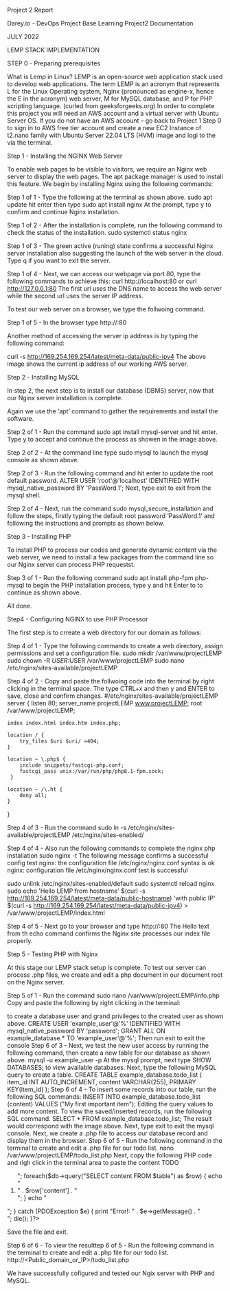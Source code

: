 

Project 2 Report

Darey.io - DevOps Project Base Learning Project2 Documentation

JULY 2022

LEMP STACK IMPLEMENTATION








STEP 0 - Preparing prerequisites

What is Lemp in Linux?
LEMP is an open-source web application stack used to develop web applications. The term LEMP is an acronym that represents L for the Linux Operating system, Nginx (pronounced as engine-x, hence the E in the acronym) web server, M for MySQL database, and P for PHP scripting language. (curled from geeksforgeeks.org)
In order to complete this project you will need an AWS account and a virtual server with Ubuntu Server OS.
If you do not have an AWS account – go back to Project 1 Step 0 to sign in to AWS free tier account and create a new EC2 Instance of t2.nano family with Ubuntu Server 22.04 LTS (HVM) image and logi to the via the terminal.


Step 1 - Installing the NGINX Web Server 

To enable web pages  to be visible to visitors, we require an Nginx web server to display the web pages. The apt  package manager is used to install this feature. 
We begin by installing Nginx using the following commands:


Step 1 of 1 - Type the following at the terminal as shown above.
sudo apt update hit enter then type sudo apt install nginx
At the prompt, type y to confirm and continue Nginx installation.


Step 1 of 2 - After the installation is complete, run the following command to check the status of the installation. sudo systemctl status nginx


Step 1 of 3 - The green active (runing) state confirms a successful Nginx server installation also suggesting the launch of the web server in the cloud. Type q if you want to exit the server.


Step 1 of 4 - Next, we can access our webpage via port 80, type the following commands to achieve this:  curl http://localhost:80 or curl http://127.0.0.1:80
The first url uses the DNS name to access the web server while the second url uses the server IP address. 

To test our web server on a browser, we type the follwoing command.

Step 1 of 5 - In the browser type http://<Public-IP-Address>:80

Another method of accessing the server ip address is by typing the following command:

curl -s http://169.254.169.254/latest/meta-data/public-ipv4
The above image shows the current ip address of our working AWS server.



Step 2 - Installing MySQL

In step 2, the next step is to install our database (DBMS) server, now that our Nginx server installation is complete.  

Again we use the ‘apt’ command to gather the requirements and install the software.


Step 2 of 1 - Run the command sudo apt install mysql-server and hit enter. Type y to accept and continue the process as showen in the image above.


Step 2 of 2 - At the command line type sudo mysql to launch the mysql console as shown above.


Step 2 of 3 - Run the following command and hit enter to update the root default password. 
ALTER USER 'root'@'localhost' IDENTIFIED WITH mysql_native_password BY 'PassWord.1';
Next, type exit to exit from the mysql shell.


Step 2 of 4 - Next, run the command sudo mysql_secure_installation and follow the steps, firstly typing the default root password ‘PassWord.1’ and following the instructions and prompts as shown below.






Step 3 - Installing PHP

To install PHP to process our codes and generate dynamic content via the web server, we need to install a few packages from the command line so our Nginx server can process PHP requestst. 

Step 3 of 1 - Run the following command sudo apt install php-fpm php-mysql to begin the PHP installation process, type y and hit Enter to to continue as shown above.

All done.

Step4 - Configuring NGINX to use PHP Processor 

The first step is to crreate a web directory for our domain as follows:

Step 4 of 1 - Type the following commands to create a web directory, assign permissions and set a configuration file.
sudo mkdir /var/www/projectLEMP
sudo chown -R $USER:$USER /var/www/projectLEMP
sudo nano /etc/nginx/sites-available/projectLEMP


Step 4 of 2 - Copy and paste the follwoing code into the terminal by right clicking in the terminal space.  The type CTRL+x and then y and ENTER  to save, close and confirm changes.
#/etc/nginx/sites-available/projectLEMP
server {
    listen 80;
    server_name projectLEMP www.projectLEMP;
    root /var/www/projectLEMP;

    index index.html index.htm index.php;

    location / {
        try_files $uri $uri/ =404;
    }

    location ~ \.php$ {
        include snippets/fastcgi-php.conf;
        fastcgi_pass unix:/var/run/php/php8.1-fpm.sock;
     }

    location ~ /\.ht {
        deny all;
    }
}


Step 4 of 3 - Run the command 
sudo ln -s /etc/nginx/sites-available/projectLEMP /etc/nginx/sites-enabled/


Step 4 of 4 - Also run the following commands to complete the nginx php installation
sudo nginx -t
The following message confirms a successful config test
nginx: the configuration file /etc/nginx/nginx.conf syntax is ok
nginx: configuration file /etc/nginx/nginx.conf test is successful

sudo unlink /etc/nginx/sites-enabled/default
sudo systemctl reload nginx
sudo echo 'Hello LEMP from hostname' $(curl -s http://169.254.169.254/latest/meta-data/public-hostname) 'with public IP' $(curl -s http://169.254.169.254/latest/meta-data/public-ipv4) > /var/www/projectLEMP/index.html


Step 4 of 5 - Next go to your browser and type http://<Public-IP-Address>:80
The Hello text from th echo command confirms the Nginx site processes our index file properly.




Step 5 - Testing PHP with Nginx

At this stage our LEMP stack setup is complete. To test our server can process .php files, we create and edit a php document in our document root on the Nginx server. 


Step 5 of 1 - Run the command sudo nano /var/www/projectLEMP/info.php
Copy and paste the following by right clicking in the terminal:
<?php
phpinfo();
Type CTRL+X and then Y and finally hit ENTER TO SAVE AND EXIT.

To test our .php file.

Step 5 of 2 - Type the following in a browser as shown above; http://`server_domain_or_IP`/info.php


Step 5 of 3 - Run the following command to remove the created .php file as it contains sensitive server details. sudo rm /var/www/your_domain/info.php




Step 6 - RETRIEVING DATA FROM MYSQL DATABASE WITH PHP (CONTINUED)

At this stage we wil create a test database with a simple ‘To Do List’and configure access to it, then our Nginx website can query the database and display the content.

The first step will be to create a database named example_database including a user named example_user. 

Step 6 of 1 - Run the following command sudo mysql or sudo mysql - p if a database password is already set.
At the mysql console, type CREATE DATABASE example_database; as shown above.


Step 6 of 2 - Run the following commands at the mysql prompt mysql>  to create a database user and grand privileges to the created user as shown above.
CREATE USER 'example_user'@'%' IDENTIFIED WITH mysql_native_password BY 'password';
GRANT ALL ON example_database.* TO 'example_user'@'%';
Then run exit to exit the console


Step 6 of 3 - Next, we test the new user access by running the following command, then create a new table for our database as shown above. mysql -u example_user -p
At the mysql prompt, next type SHOW DATABASES; to view available databases.
Next, type the following MySQL query to create a table.
 CREATE TABLE example_database.todo_list (
 item_id INT AUTO_INCREMENT,
 content VARCHAR(255),
PRIMARY KEY(item_id)
);


Step 6 of 4 - To insert some records into our table, run the following SQL commands:
INSERT INTO example_database.todo_list (content) VALUES ("My first important item");
Editing the query values to add more content.

To view the saved/inserted records, run the following SQL command.
SELECT * FROM example_database.todo_list;
The result would correspond with the image above. Next, type exit to exit the mysql console.

Next, we create a .php file to access our database record and display them in the browser.


Step 6 of 5 - Run the following command in the terminal to create and edit a .php file for our todo list.
nano /var/www/projectLEMP/todo_list.php
Next, copy the following PHP code and righ click in the terminal area to paste the content
<?php
$user = "example_user";
$password = "password";
$database = "example_database";
$table = "todo_list";

try {
  $db = new PDO("mysql:host=localhost;dbname=$database", $user, $password);
  echo "<h2>TODO</h2><ol>";
  foreach($db->query("SELECT content FROM $table") as $row) {
    echo "<li>" . $row['content'] . "</li>";
  }
  echo "</ol>";
} catch (PDOException $e) {
    print "Error!: " . $e->getMessage() . "<br/>";
    die();
}?>

Save the file and exit. 


Step 6 of 6 - To view the resulttep 6 of 5 - Run the following command in the terminal to create and edit a .php file for our todo list.
http://<Public_domain_or_IP>/todo_list.php

We have successfully cofigured and tested our Ngix server with PHP and MySQL.
